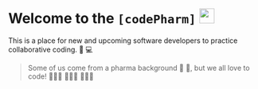 # Welcome to the **```[codePharm]```** [<img src='https://codetracklift.github.io/codeTrackLift/logos/giphyPharma2Code.gif' alt='codeByPete logo' width='30'>](https://www.codebypete.com)

This is a place for new and upcoming software developers to practice collaborative coding. 🤝 💻

> Some of us come from a pharma background 💊 🧪, but we all love to code! 🧑🏻‍💻 👩🏼‍💻 👨🏻‍💻
